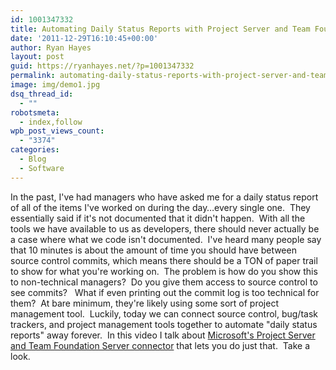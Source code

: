 ```yaml
---
id: 1001347332
title: Automating Daily Status Reports with Project Server and Team Foundation Server
date: '2011-12-29T16:10:45+00:00'
author: Ryan Hayes
layout: post
guid: https://ryanhayes.net/?p=1001347332
permalink: automating-daily-status-reports-with-project-server-and-team-foundation-server/
image: img/demo1.jpg
dsq_thread_id:
  - ""
robotsmeta:
  - index,follow
wpb_post_views_count:
  - "3374"
categories:
  - Blog
  - Software
---
```

In the past, I've had managers who have asked me for a daily status report of all of the items I've worked on during the day&#8230;every single one.  They essentially said if it's not documented that it didn't happen.  With all the tools we have available to us as developers, there should never actually be a case where what we code isn't documented.  I've heard many people say that 10 minutes is about the amount of time you should have between source control commits, which means there should be a TON of paper trail to show for what you're working on.  The problem is how do you show this to non-technical managers?  Do you give them access to source control to see commits?   What if even printing out the commit log is too technical for them?  At bare minimum, they're likely using some sort of project management tool.  Luckily, today we can connect source control, bug/task trackers, and project management tools together to automate "daily status reports" away forever.  In this video I talk about [Microsoft's Project Server and Team Foundation Server connector](https://blogs.msdn.com/b/bharry/archive/2011/03/08/vs-tfs-2010-sp1-and-tfs-project-server-integration-feature-pack-have-released.aspx) that lets you do just that.  Take a look.

&nbsp;

